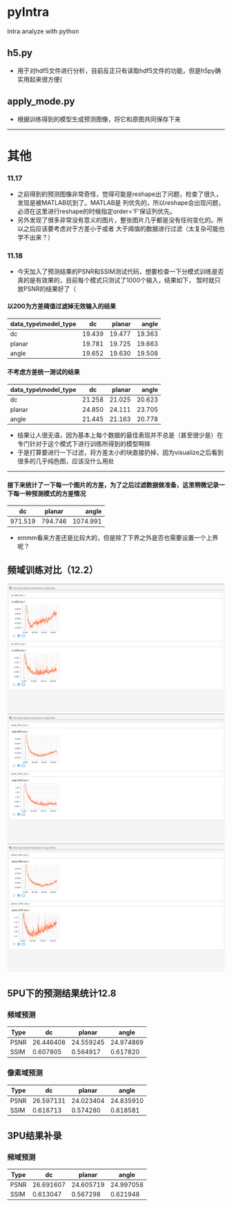 # pyIntra
Intra analyze with python

## h5.py
* 用于对hdf5文件进行分析，目前反正只有读取hdf5文件的功能，但是h5py确实用起来很方便(

## apply_mode.py
* 根据训练得到的模型生成预测图像，将它和原图共同保存下来
---
# 其他
### 11.17
* 之前得到的预测图像非常奇怪，觉得可能是reshape出了问题，检查了很久，发现是被MATLAB坑到了。MATLAB是
列优先的，所以reshape会出现问题，必须在这里进行reshape的时候指定order='F'保证列优先。
* 另外发现了很多非常没有意义的图片，整张图片几乎都是没有任何变化的。所以之后应该要考虑对于方差小于或者
大于阈值的数据进行过滤（太复杂可能也学不出来？）
### 11.18
* 今天加入了预测结果的PSNR和SSIM测试代码，想要检查一下分模式训练是否真的是有效果的，目前每个模式只测试了1000个输入，结果如下，
暂时就只放PSNR的结果好了（
#### 以200为方差阈值过滤掉无效输入的结果

| data_type\model_type    |dc             | planar           | angle     |
| ------------- |:-------------:| -----:           | -----:    |
| dc            | 19.439        | 19.477           | 19.363    |
|planar         | 19.781        | 19.725           | 19.663    |
|angle          | 19.652        | 19.630           | 19.508    |

#### 不考虑方差统一测试的结果
| data_type\model_type    |dc             | planar           | angle     |
| ------------- |:-------------:| -----:           | -----:    |
| dc            | 21.258        | 21.025           | 20.623    |
|planar         | 24.850        | 24.111           | 23.705    |
|angle          | 21.445        | 21.163           | 20.778    |

* 结果让人很无语，因为基本上每个数据的最佳表现并不总是（甚至很少是）在专门针对于这个模式下进行训练所得到的模型啊摔
* 于是打算要进行一下过滤，将方差太小的块直接扔掉，因为visualize之后看到很多的几乎纯色图，应该没什么用处
---
#### 接下来统计了一下每一个图片的方差，为了之后过滤数据做准备，这里稍微记录一下每一种预测模式的方差情况
| dc       | planar    | angle    |
| ------------- |:-------------:| -----:           |
|971.519   | 794.746   | 1074.991 |
* emmm看来方差还是比较大的，但是除了下界之外是否也需要设置一个上界呢？

## 频域训练对比（12.2）
![Image text](analyze/freq/dc.png)
![Image text](analyze/freq/angle.png)
![Image text](analyze/freq/planar.png)


## 5PU下的预测结果统计12.8
### 频域预测
|Type           | dc            | planar      | angle        |
| ------------- | ------------- |-------------| -----------  |
|PSNR           |26.446408      | 24.559245   | 24.974869    |
|SSIM           |0.607805       | 0.564917    | 0.617820     |

### 像素域预测
|Type           | dc            | planar      | angle        |
| ------------- | ------------- |-------------| -----------  |
|PSNR           |26.597131      | 24.023404   | 24.835910    |
|SSIM           |0.616713       | 0.574280    | 0.618581     |

## 3PU结果补录
### 频域预测
|Type           | dc            | planar      | angle        |
| ------------- | ------------- |-------------| -----------  |
|PSNR           |26.691607      | 24.605719   | 24.997058    |
|SSIM           |0.613047       | 0.567298    | 0.621948     |

